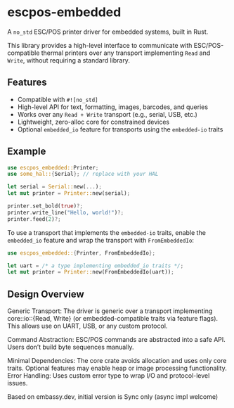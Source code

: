 # escpos-embedded

A `no_std` ESC/POS printer driver for embedded systems, built in Rust.

This library provides a high-level interface to communicate with ESC/POS-compatible thermal printers over any transport implementing `Read` and `Write`, without requiring a standard library.

## Features

- Compatible with `#![no_std]`
- High-level API for text, formatting, images, barcodes, and queries
- Works over any `Read + Write` transport (e.g., serial, USB, etc.)
- Lightweight, zero-alloc core for constrained devices
- Optional `embedded_io` feature for transports using the `embedded-io` traits

## Example

```rust
use escpos_embedded::Printer;
use some_hal::{Serial}; // replace with your HAL

let serial = Serial::new(...);
let mut printer = Printer::new(serial);

printer.set_bold(true)?;
printer.write_line("Hello, world!")?;
printer.feed(2)?;
```

To use a transport that implements the `embedded-io` traits, enable the
`embedded_io` feature and wrap the transport with `FromEmbeddedIo`:

```rust
use escpos_embedded::{Printer, FromEmbeddedIo};

let uart = /* a type implementing embedded_io traits */;
let mut printer = Printer::new(FromEmbeddedIo(uart));
```
 
## Design Overview

Generic Transport: The driver is generic over a transport implementing core::io::{Read, Write} (or embedded-compatible traits via feature flags). This allows use on UART, USB, or any custom protocol.

Command Abstraction: ESC/POS commands are abstracted into a safe API. Users don’t build byte sequences manually.

Minimal Dependencies: The core crate avoids allocation and uses only core traits. Optional features may enable heap or image processing functionality.
Error Handling: Uses custom error type to wrap I/O and protocol-level issues.

Based on embassy.dev, initial version is Sync only (async impl welcome)
